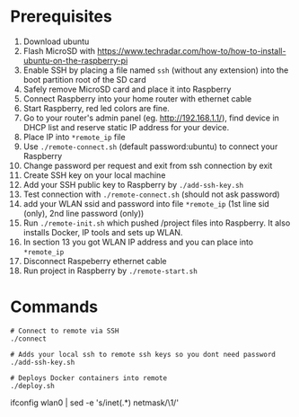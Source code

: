 # Prerequisites
1. Download ubuntu
2. Flash MicroSD with https://www.techradar.com/how-to/how-to-install-ubuntu-on-the-raspberry-pi
3. Enable SSH by placing a file named `ssh` (without any extension) into the boot partition root of the SD card
4. Safely remove MicroSD card and place it into Raspberry
5. Connect Raspberry into your home router with ethernet cable
6. Start Raspberry, red led colors are fine. 
6. Go to your router's admin panel (eg. http://192.168.1.1/), find device in DHCP list and reserve static IP address for your device.
7. Place IP into `*remote_ip` file
8. Use `./remote-connect.sh` (default password:ubuntu) to connect your Raspberry
9. Change password per request and exit from ssh connection by exit
10. Create SSH key on your local machine
11. Add your SSH public key to Raspberry by `./add-ssh-key.sh`
12. Test connection with `./remote-connect.sh` (should not ask password)
13. add your WLAN ssid and password into file `*remote_ip` (1st line sid (only), 2nd line password (only))
14. Run `./remote-init.sh` which pushed /project files into Raspberry. It also installs Docker, IP tools and sets up WLAN.
15. In section 13 you got WLAN IP address and you can place into `*remote_ip`
16. Disconnect Raspeberry ethernet cable
17. Run project in Raspberry by `./remote-start.sh`


# Commands

```
# Connect to remote via SSH
./connect

# Adds your local ssh to remote ssh keys so you dont need password
./add-ssh-key.sh

# Deploys Docker containers into remote
./deploy.sh

```


ifconfig wlan0 | sed -e 's/inet\(.*\)  netmask/\1/'
